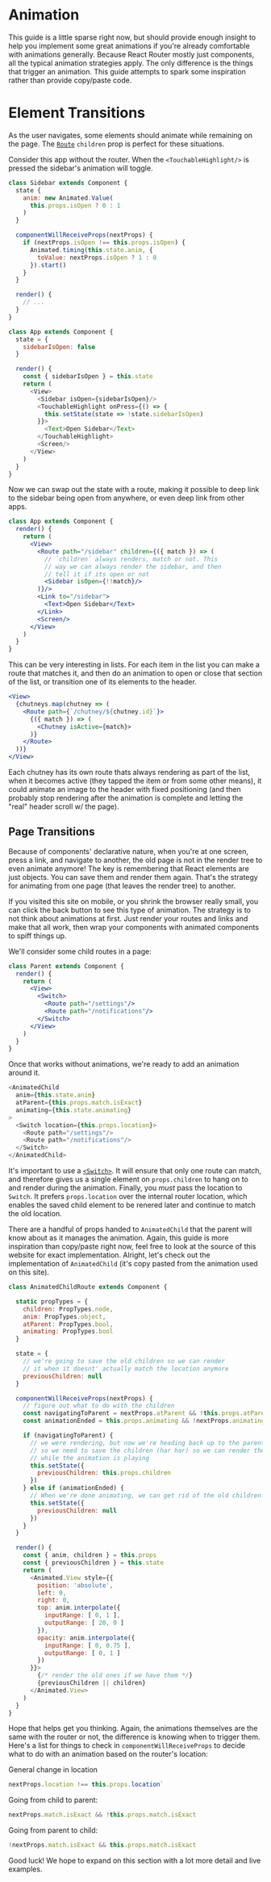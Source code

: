 # Animation

This guide is a little sparse right now, but should provide enough insight to help you implement some great animations if you're already comfortable with animations generally. Because React Router mostly just components, all the typical animation strategies apply. The only difference is the things that trigger an animation. This guide attempts to spark some inspiration rather than provide copy/paste code.

# Element Transitions

As the user navigates, some elements should animate while remaining on the
page. The [`Route`][Route] `children` prop is perfect for these situations.

Consider this app without the router. When the `<TouchableHighlight/>` is pressed
the sidebar's animation will toggle.

```js
class Sidebar extends Component {
  state {
    anim: new Animated.Value(
      this.props.isOpen ? 0 : 1
    )
  }

  componentWillReceiveProps(nextProps) {
    if (nextProps.isOpen !== this.props.isOpen) {
      Animated.timing(this.state.anim, {
        toValue: nextProps.isOpen ? 1 : 0
      }).start()
    }
  }

  render() {
    // ...
  }
}

class App extends Component {
  state = {
    sidebarIsOpen: false
  }

  render() {
    const { sidebarIsOpen } = this.state
    return (
      <View>
        <Sidebar isOpen={sidebarIsOpen}/>
        <TouchableHighlight onPress={() => {
          this.setState(state => !state.sidebarIsOpen)
        }}>
          <Text>Open Sidebar</Text>
        </TouchableHighlight>
        <Screen/>
      </View>
    )
  }
}
```

Now we can swap out the state with a route, making it possible to deep link to the sidebar being open from anywhere, or even deep link from other apps.

```jsx
class App extends Component {
  render() {
    return (
      <View>
        <Route path="/sidebar" children={({ match }) => (
          // `children` always renders, match or not. This
          // way we can always render the sidebar, and then
          // tell it if its open or not
          <Sidebar isOpen={!!match}/>
        )}/>
        <Link to="/sidebar">
          <Text>Open Sidebar</Text>
        </Link>
        <Screen/>
      </View>
    )
  }
}
```

This can be very interesting in lists. For each item in the list you can
make a route that matches it, and then do an animation to open or close
that section of the list, or transition one of its elements to the
header.

```jsx
<View>
  {chutneys.map(chutney => (
    <Route path={`/chutney/${chutney.id}`}>
      {({ match }) => (
        <Chutney isActive={match}>
      )}
    </Route>
  ))}
</View>
```

Each chutney has its own route thats always rendering as part of the list, when it becomes active (they tapped the item or from some other means), it could animate an image to the header with fixed positioning (and then probably stop rendering after the animation is complete and letting the "real" header scroll w/ the page).

## Page Transitions

Because of components' declarative nature, when you're at one screen, press a link, and navigate to another, the old page is not in the render tree to even animate anymore! The key is remembering that React elements are just objects. You can save them and render them again.  That's the strategy for animating from one page (that leaves the render tree) to another.

If you visited this site on mobile, or you shrink the browser really small, you can click the back button to see this type of animation.  The strategy is to not think about animations at first. Just render your routes and links and make that all work, then wrap your components with animated components to spiff things up.

We'll consider some child routes in a page:

```jsx
class Parent extends Component {
  render() {
    return (
      <View>
        <Switch>
          <Route path="/settings"/>
          <Route path="/notifications"/>
        </Switch>
      </View>
    )
  }
}
```

Once that works without animations, we're ready to add an animation around it.


```js
<AnimatedChild
  anim={this.state.anim}
  atParent={this.props.match.isExact}
  animating={this.state.animating}
>
  <Switch location={this.props.location}>
    <Route path="/settings"/>
    <Route path="/notifications"/>
  </Switch>
</AnimatedChild>
```

It's important to use a [`<Switch>`][Switch]. It will ensure that only one route can match, and therefore gives us a single element on `props.children` to hang on to and render during the animation. Finally, you *must* pass the location to `Switch`. It prefers `props.location` over the internal router location, which enables the saved child element to be renered later and continue to match the old location.

There are a handful of props handed to `AnimatedChild` that the parent will know about as it manages the animation. Again, this guide is more inspiration than copy/paste right now, feel free to look at the source of this website for exact implementation. Alright, let's check out the implementation of `AnimatedChild` (it's copy pasted from the animation used on this site).

```js
class AnimatedChildRoute extends Component {

  static propTypes = {
    children: PropTypes.node,
    anim: PropTypes.object,
    atParent: PropTypes.bool,
    animating: PropTypes.bool
  }

  state = {
    // we're going to save the old children so we can render
    // it when it doesnt' actually match the location anymore
    previousChildren: null
  }

  componentWillReceiveProps(nextProps) {
    // figure out what to do with the children
    const navigatingToParent = nextProps.atParent && !this.props.atParent
    const animationEnded = this.props.animating && !nextProps.animating

    if (navigatingToParent) {
      // we were rendering, but now we're heading back up to the parent,
      // so we need to save the children (har har) so we can render them
      // while the animation is playing
      this.setState({
        previousChildren: this.props.children
      })
    } else if (animationEnded) {
      // When we're done animating, we can get rid of the old children.
      this.setState({
        previousChildren: null
      })
    }
  }

  render() {
    const { anim, children } = this.props
    const { previousChildren } = this.state
    return (
      <Animated.View style={{
        position: 'absolute',
        left: 0,
        right: 0,
        top: anim.interpolate({
          inputRange: [ 0, 1 ],
          outputRange: [ 20, 0 ]
        }),
        opacity: anim.interpolate({
          inputRange: [ 0, 0.75 ],
          outputRange: [ 0, 1 ]
        })
      }}>
        {/* render the old ones if we have them */}
        {previousChildren || children}
      </Animated.View>
    )
  }
}
```

Hope that helps get you thinking. Again, the animations themselves are the same with the router or not, the difference is knowing when to trigger them. Here's a list for things to check in `componentWillReceiveProps` to decide what to do with an animation based on the router's location:

General change in location

```js
nextProps.location !== this.props.location`
```

Going from child to parent:

```js
nextProps.match.isExact && !this.props.match.isExact
```

Going from parent to child:

```js
!nextProps.match.isExact && this.props.match.isExact
```

Good luck! We hope to expand on this section with a lot more detail and live examples.

  [Route]:../api/Route.md
  [Switch]:../api/Switch.md
